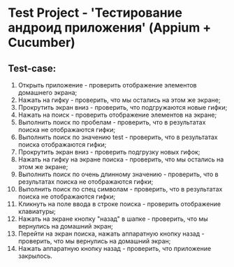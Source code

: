Test Project - 'Тестирование андроид приложения' (Appium + Cucumber)
=====================
Test-case:
-----------------------------------
1. Открыть приложение - проверить отображение элементов домашнего экрана;
2. Нажать на гифку - проверить, что мы остались на этом же экране;
3. Прокрутить экран вниз - проверить, что подгружаются новые гифки;
4. Нажать на поиск - проверить отображение элементов на экране;
5. Выполнить поиск по пробелам - проверить, что в результатах поиска не отображаются гифки;
6. Выполнить поиск по значению test - проверить, что в результатах поиска отображаются гифки;
7. Прокрутить экран вниз - проверить подгрузку новых гифок;
8. Нажать на гифку на экране поиска - проверить, что мы остались на этом же экране;
9. Выполнить поиск по очень длинному значению - проверить, что в результатах поиска не отображаются гифки;
10. Выполнить поиск по спец символам - проверить, что в результатах поиска не отображаются гифки;
11. Кликнуть на поле ввода в строке поиска - проверить отображение клавиатуры;
12. Нажать на экране кнопку "назад" в шапке - проверить, что мы вернулись на домашний экран;
13. Перейти на экран поиска, нажать аппаратную кнопку назад - проверить, что мы вернулись на домашний экран;
14. Нажать аппаратную кнопку назад - проверить, что приложение закрылось.
